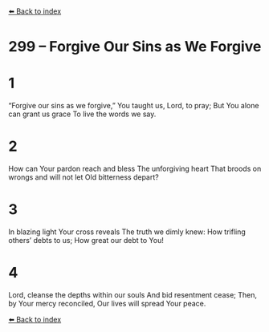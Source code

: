 [⬅️ Back to index](../README.md)

# 299 – Forgive Our Sins as We Forgive


# 1
“Forgive our sins as we forgive,”
You taught us, Lord, to pray;
But You alone can grant us grace
To live the words we say.

# 2
How can Your pardon reach and bless
The unforgiving heart
That broods on wrongs and will not let
Old bitterness depart?

# 3
In blazing light Your cross reveals
The truth we dimly knew:
How trifling others’ debts to us;
How great our debt to You!

# 4
Lord, cleanse the depths within our souls
And bid resentment cease;
Then, by Your mercy reconciled,
Our lives will spread Your peace.

[⬅️ Back to index](../README.md)
